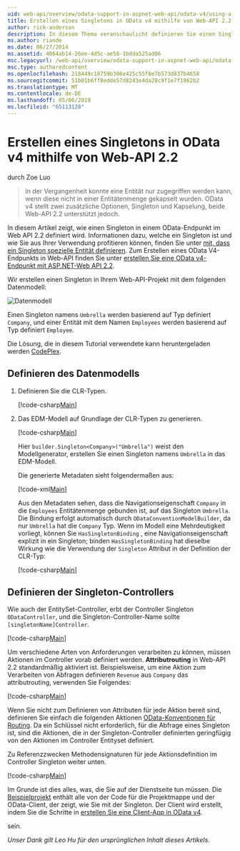 ```yaml
---
uid: web-api/overview/odata-support-in-aspnet-web-api/odata-v4/using-a-singleton-in-an-odata-endpoint-in-web-api-22
title: Erstellen eines Singletons in OData v4 mithilfe von Web-API 2.2 | Microsoft-Dokumentation
author: rick-anderson
description: In diesem Thema veranschaulicht definieren Sie einen Singleton in einem OData-Endpunkt im Web API 2.2.
ms.author: riande
ms.date: 06/27/2014
ms.assetid: 4064ab14-26ee-4d5c-ae58-1bdda525ad06
msc.legacyurl: /web-api/overview/odata-support-in-aspnet-web-api/odata-v4/using-a-singleton-in-an-odata-endpoint-in-web-api-22
msc.type: authoredcontent
ms.openlocfilehash: 218449c18759b306e425c55f8e7b573d837b4658
ms.sourcegitcommit: 51b01b6ff8edde57d8243e4da28c9f1e7f1962b2
ms.translationtype: MT
ms.contentlocale: de-DE
ms.lasthandoff: 05/06/2019
ms.locfileid: "65113128"
---
```

# <a name="create-a-singleton-in-odata-v4-using-web-api-22"></a>Erstellen eines Singletons in OData v4 mithilfe von Web-API 2.2

durch Zoe Luo

> In der Vergangenheit konnte eine Entität nur zugegriffen werden kann, wenn diese nicht in einer Entitätenmenge gekapselt wurden. OData v4 stellt zwei zusätzliche Optionen, Singleton und Kapselung, beide Web-API 2.2 unterstützt jedoch.

In diesem Artikel zeigt, wie einen Singleton in einem OData-Endpunkt im Web API 2.2 definiert wird. Informationen dazu, welche ein Singleton ist und wie Sie aus Ihrer Verwendung profitieren können, finden Sie unter [mit, dass ein Singleton spezielle Entität definieren](https://blogs.msdn.com/b/odatateam/archive/2014/03/05/use-singleton-to-define-your-special-entity.aspx). Zum Erstellen eines OData V4-Endpunkts in Web-API finden Sie unter [erstellen Sie eine OData v4-Endpunkt mit ASP.NET-Web API 2.2](create-an-odata-v4-endpoint.md). 

Wir erstellen einen Singleton in Ihrem Web-API-Projekt mit dem folgenden Datenmodell:

![Datenmodell](using-a-singleton-in-an-odata-endpoint-in-web-api-22/_static/image1.png)

Einen Singleton namens `Umbrella` werden basierend auf Typ definiert `Company`, und einer Entität mit dem Namen `Employees` werden basierend auf Typ definiert `Employee`.

Die Lösung, die in diesem Tutorial verwendete kann heruntergeladen werden [CodePlex](http://aspnet.codeplex.com/sourcecontrol/latest#Samples/WebApi/OData/v4/ODataSingletonSample/).

## <a name="define-the-data-model"></a>Definieren des Datenmodells

1. Definieren Sie die CLR-Typen.

    [!code-csharp[Main](using-a-singleton-in-an-odata-endpoint-in-web-api-22/samples/sample1.cs)]
2. Das EDM-Modell auf Grundlage der CLR-Typen zu generieren.

    [!code-csharp[Main](using-a-singleton-in-an-odata-endpoint-in-web-api-22/samples/sample2.cs)]

    Hier `builder.Singleton<Company>("Umbrella")` weist den Modellgenerator, erstellen Sie einen Singleton namens `Umbrella` in das EDM-Modell.

    Die generierte Metadaten sieht folgendermaßen aus:

    [!code-xml[Main](using-a-singleton-in-an-odata-endpoint-in-web-api-22/samples/sample3.xml)]

    Aus den Metadaten sehen, dass die Navigationseigenschaft `Company` in die `Employees` Entitätenmenge gebunden ist, auf das Singleton `Umbrella`. Die Bindung erfolgt automatisch durch `ODataConventionModelBuilder`, da nur `Umbrella` hat die `Company` Typ. Wenn im Modell eine Mehrdeutigkeit vorliegt, können Sie `HasSingletonBinding` , eine Navigationseigenschaft explizit in ein Singleton; binden `HasSingletonBinding` hat dieselbe Wirkung wie die Verwendung der `Singleton` Attribut in der Definition der CLR-Typ:

    [!code-csharp[Main](using-a-singleton-in-an-odata-endpoint-in-web-api-22/samples/sample4.cs)]

## <a name="define-the-singleton-controller"></a>Definieren der Singleton-Controllers

Wie auch der EntitySet-Controller, erbt der Controller Singleton `ODataController`, und die Singleton-Controller-Name sollte `[singletonName]Controller`.

[!code-csharp[Main](using-a-singleton-in-an-odata-endpoint-in-web-api-22/samples/sample5.cs)]

Um verschiedene Arten von Anforderungen verarbeiten zu können, müssen Aktionen im Controller vorab definiert werden. **Attributrouting** in Web-API 2.2 standardmäßig aktiviert ist. Beispielsweise, um eine Aktion zum Verarbeiten von Abfragen definieren `Revenue` aus `Company` das attributrouting, verwenden Sie Folgendes:

[!code-csharp[Main](using-a-singleton-in-an-odata-endpoint-in-web-api-22/samples/sample6.cs)]

Wenn Sie nicht zum Definieren von Attributen für jede Aktion bereit sind, definieren Sie einfach die folgenden Aktionen [OData-Konventionen für Routing](../odata-routing-conventions.md). Da ein Schlüssel nicht erforderlich, für die Abfrage eines Singleton ist, sind die Aktionen, die in der Singleton-Controller definierten geringfügig von den Aktionen im Controller Entityset definiert.

Zu Referenzzwecken Methodensignaturen für jede Aktionsdefinition im Controller Singleton weiter unten.

[!code-csharp[Main](using-a-singleton-in-an-odata-endpoint-in-web-api-22/samples/sample7.cs)]

Im Grunde ist dies alles, was, die Sie auf der Dienstseite tun müssen. Die [Beispielprojekt](http://aspnet.codeplex.com/sourcecontrol/latest#Samples/WebApi/OData/v4/ODataSingletonSample/) enthält alle von der Code für die Projektmappe und der OData-Client, der zeigt, wie Sie mit der Singleton. Der Client wird erstellt, indem Sie die Schritte in [erstellen Sie eine Client-App in OData v4](create-an-odata-v4-client-app.md).

sein. 

*Unser Dank gilt Leo Hu für den ursprünglichen Inhalt dieses Artikels.*
